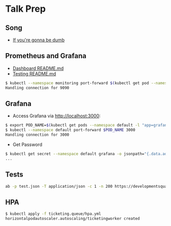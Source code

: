 # Talk Prep

## Song

* [If you're gonna be dumb](https://www.youtube.com/watch?v=4IUvBXCzeCU)

## Prometheus and Grafana

* [Dashboard README.md](ticketing.kubernetes/ticketing.dashboard/README.md)
* [Testing README.md](ticketing.kubernetes/testing/README.md)

```bash
$ kubectl --namespace monitoring port-forward $(kubectl get pod --namespace monitoring -l prometheus=kube-prometheus -l app=prometheus -o template --template "{{(index .items 0).metadata.name}}") 9090:9090
Handling connection for 9090
```

## Grafana

* Access Grafana via [http://localhost:3000](http://localhost:3000):

```bash
$ export POD_NAME=$(kubectl get pods --namespace default -l "app=grafana,release=grafana" -o jsonpath="{.items[0].metadata.name}")
$ kubectl --namespace default port-forward $POD_NAME 3000
Handling connection for 3000
```

* Get Password

```bash
$ kubectl get secret --namespace default grafana -o jsonpath="{.data.admin-password}" | base64 --decode ; echo
...
```

## Tests

```bash
ab -p test.json -T application/json -c 1 -n 200 https://developmentsquad.com/api/tickets
```

## HPA

```bash
$ kubectl apply -f ticketing.queue/hpa.yml
horizontalpodautoscaler.autoscaling/ticketingworker created
```